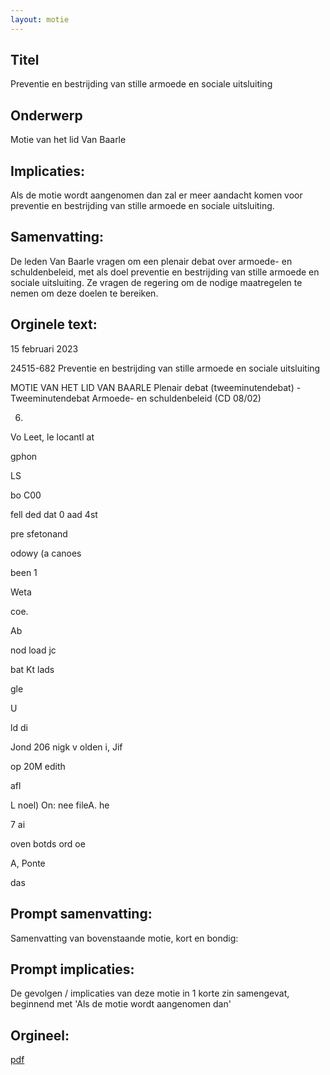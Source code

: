 ```yaml
---
layout: motie
---
```

## Titel
Preventie en bestrijding van stille armoede en sociale uitsluiting
## Onderwerp
Motie van het lid Van Baarle
## Implicaties:

Als de motie wordt aangenomen dan zal er meer aandacht komen voor preventie en bestrijding van stille armoede en sociale uitsluiting.
## Samenvatting:

De leden Van Baarle vragen om een plenair debat over armoede- en schuldenbeleid, met als doel preventie en bestrijding van stille armoede en sociale uitsluiting. Ze vragen de regering om de nodige maatregelen te nemen om deze doelen te bereiken.
## Orginele text:


15 februari 2023

24515-682
Preventie en bestrijding van stille armoede en sociale uitsluiting

MOTIE VAN HET LID VAN BAARLE
Plenair debat (tweeminutendebat) - Tweeminutendebat Armoede- en schuldenbeleid (CD 08/02)

6)

Vo Leet,
le locantl at

gphon

LS

bo C00

fell ded
dat 0 aad 4st

pre sfetonand

odowy (a canoes

been 1

Weta

coe.

Ab

nod load jc

bat Kt
lads

gle

U

ld di

Jond 206 nigk v olden
i, Jif

op 20M edith

afl

L noel) On:
nee fileA. he

7 ai

oven botds ord oe

A, Ponte

das


## Prompt samenvatting:
Samenvatting van bovenstaande motie, kort en bondig:


## Prompt implicaties:
De gevolgen / implicaties van deze motie in 1 korte zin samengevat, beginnend met 'Als de motie wordt aangenomen dan' 

## Orgineel:
[pdf](https://gegevensmagazijn.tweedekamer.nl/OData/v4/2.0/Document(6a7a264a-fd2e-493b-afd1-9b131fed6c72)/resource)
